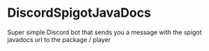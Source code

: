# DiscordSpigotJavaDocs
Super simple Discord bot that sends you a message with the spigot javadocs url to the package / player
